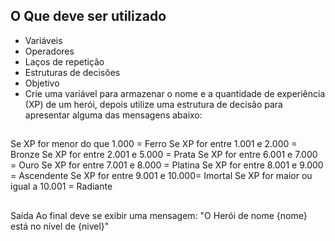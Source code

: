 ## O Que deve ser utilizado

- Variáveis
- Operadores
- Laços de repetição
- Estruturas de decisões
- Objetivo
- Crie uma variável para armazenar o nome e a quantidade de experiência (XP) de um herói, depois utilize uma estrutura de decisão para apresentar alguma das mensagens abaixo:
##

Se XP for menor do que 1.000 = Ferro Se XP for entre 1.001 e 2.000 = Bronze Se XP for entre 2.001 e 5.000 = Prata Se XP for entre 6.001 e 7.000 = Ouro Se XP for entre 7.001 e 8.000 = Platina Se XP for entre 8.001 e 9.000 = Ascendente Se XP for entre 9.001 e 10.000= Imortal Se XP for maior ou igual a 10.001 = Radiante
##

Saída
Ao final deve se exibir uma mensagem: "O Herói de nome {nome} está no nível de {nivel}"
